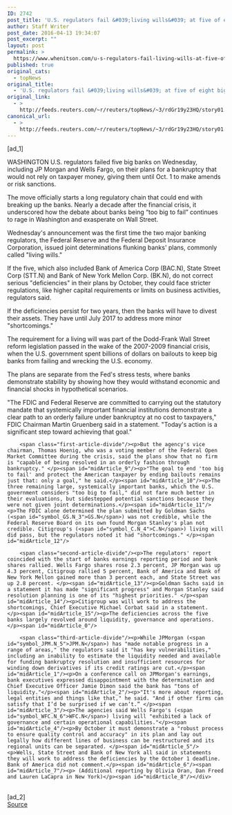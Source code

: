 ```yaml
---
ID: 2742
post_title: 'U.S. regulators fail &#039;living wills&#039; at five of eight big banks'
author: Staff Writer
post_date: 2016-04-13 19:34:07
post_excerpt: ""
layout: post
permalink: >
  https://www.whenitson.com/u-s-regulators-fail-living-wills-at-five-of-eight-big-banks/
published: true
original_cats:
  - topNews
original_title:
  - 'U.S. regulators fail &#039;living wills&#039; at five of eight big banks'
original_link:
  - >
    http://feeds.reuters.com/~r/reuters/topNews/~3/rdGr19y23HQ/story01.htm
canonical_url:
  - >
    http://feeds.reuters.com/~r/reuters/topNews/~3/rdGr19y23HQ/story01.htm
---
```

 [ad_1]
<br><div id="articleText">
<span id="midArticle_start"/>

<span id="midArticle_0"/><span class="focusParagraph" readability="7"><p><span class="articleLocation">WASHINGTON</span> U.S. regulators failed five big banks on Wednesday, including JP Morgan and Wells Fargo, on their plans for a bankruptcy that would not rely on taxpayer money, giving them until Oct. 1 to make amends or risk sanctions.</p></span><span id="midArticle_1"/><p>The move officially starts a long regulatory chain that could end with breaking up the banks. Nearly a decade after the financial crisis, it underscored how the debate about banks being “too big to fail” continues to rage in Washington and exasperate on Wall Street.</p><span id="midArticle_2"/><p>Wednesday's announcement was the first time the two major banking regulators, the Federal Reserve and the Federal Deposit Insurance Corporation, issued joint determinations flunking banks' plans, commonly called "living wills."</p><span id="midArticle_3"/><p>If the five, which also included Bank of America Corp (<span id="symbol_BAC.N_0">BAC.N</span>), State Street Corp (<span id="symbol_STT.N_1">STT.N</span>) and Bank of New York Mellon Corp. (<span id="symbol_BK.N_2">BK.N</span>), do not correct serious "deficiencies" in their plans by October, they could face stricter regulations, like higher capital requirements or limits on business activities, regulators said. </p><span id="midArticle_4"/><p>If the deficiencies persist for two years, then the banks will have to divest their assets. They have until July 2017 to address more minor "shortcomings." </p><span id="midArticle_5"/><p>The requirement for a living will was part of the Dodd-Frank Wall Street reform legislation passed in the wake of the 2007-2009 financial crisis, when the U.S. government spent billions of dollars on bailouts to keep big banks from failing and wrecking the U.S. economy. </p><span id="midArticle_6"/><p>The plans are separate from the Fed's stress tests, where banks demonstrate stability by showing how they would withstand economic and financial shocks in hypothetical scenarios.</p><span id="midArticle_7"/><p>"The FDIC and Federal Reserve are committed to carrying out the statutory mandate that systemically important financial institutions demonstrate a clear path to an orderly failure under bankruptcy at no cost to taxpayers," FDIC Chairman Martin Gruenberg said in a statement. "Today's action is a significant step toward achieving that goal." </p><span id="midArticle_8"/>
        
        <span class="first-article-divide"/><p>But the agency's vice chairman, Thomas Hoenig, who was a voting member of the Federal Open Market Committee during the crisis, said the plans show that no firm is "capable of being resolved in an orderly fashion through bankruptcy." </p><span id="midArticle_9"/><p>"The goal to end 'too big to fail' and protect the American taxpayer by ending bailouts remains just that: only a goal," he said.</p><span id="midArticle_10"/><p>The three remaining large, systemically important banks, which the U.S. government considers "too big to fail," did not fare much better in their evaluations, but sidestepped potential sanctions because they were not given joint determinations.</p><span id="midArticle_11"/><p>The FDIC alone determined the plan submitted by Goldman Sachs (<span id="symbol_GS.N_3">GS.N</span>) was not credible, while the Federal Reserve Board on its own found Morgan Stanley's plan not credible. Citigroup's (<span id="symbol_C.N_4">C.N</span>) living will did pass, but the regulators noted it had "shortcomings." </p><span id="midArticle_12"/>
        
        <span class="second-article-divide"/><p>The regulators' report coincided with the start of banks earnings reporting period and bank shares rallied. Wells Fargo shares rose 2.3 percent, JP Morgan was up 4.3 percent, Citigroup rallied 5 percent, Bank of America and Bank of New York Mellon gained more than 3 percent each, and State Street was up 2.8 percent. </p><span id="midArticle_13"/><p>Goldman Sachs said in a statement it has made "significant progress" and Morgan Stanley said resolution planning is one of its "highest priorities." </p><span id="midArticle_14"/><p>Citigroup was will work to address the shortcomings, Chief Executive Michael Corbat said in a statement.   </p><span id="midArticle_15"/><p>The deficiencies across the five banks largely revolved around liquidity, governance and operations.</p><span id="midArticle_0"/>
        
        <span class="third-article-divide"/><p>While JPMorgan (<span id="symbol_JPM.N_5">JPM.N</span>) has "made notable progress in a range of areas," the regulators said it "has key vulnerabilities," including an inability to estimate the liquidity needed and available for funding bankruptcy resolution and insufficient resources for winding down derivatives if its credit ratings are cut.</p><span id="midArticle_1"/><p>On a conference call on JPMorgan's earnings, bank executives expressed disappointment with the determination and Chief Executive Officer Jamie Dimon said the bank has "tons of liquidity."</p><span id="midArticle_2"/><p>"It's more about reporting, legal entities and things like that," he said. "And if other firms can satisfy that I’d be surprised if we can’t.” </p><span id="midArticle_3"/><p>The agencies said Wells Fargo's (<span id="symbol_WFC.N_6">WFC.N</span>) living will "exhibited a lack of governance and certain operational capabilities."</p><span id="midArticle_4"/><p>By October it must demonstrate a "robust process to ensure quality control and accuracy" in its plan and lay out legally how different lines of business can be restructured and its regional units can be separated. </p><span id="midArticle_5"/><p>Wells, State Street and Bank of New York all said in statements they will work to address the deficiencies by the October 1 deadline. Bank of America did not comment.</p><span id="midArticle_6"/><span id="midArticle_7"/><p> (Additional reporting by Olivia Oran, Dan Freed and Lauren LaCapra in New York)</p><span id="midArticle_8"/></div>
<br>[ad_2]
<br><a href="http://feeds.reuters.com/~r/reuters/topNews/~3/rdGr19y23HQ/story01.htm">Source </a>